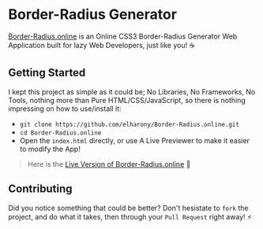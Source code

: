 # Border-Radius Generator
[Border-Radius.online](https://border-radius.online) is an Online CSS3 Border-Radius Generator Web Application built for lazy Web Developers, just like you! ☕

## Getting Started
I kept this project as simple as it could be; No Libraries, No Frameworks, No Tools, nothing more than Pure HTML/CSS/JavaScript, so there is nothing impressing on how to use/install it:

- `git clone https://github.com/elharony/Border-Radius.online.git`
- `cd Border-Radius.online`
- Open the `index.html` directly, or use A Live Previewer to make it easier to modify the App!

> Here is the [Live Version of Border-Radius.online](https://border-radius.online) 🤖

## Contributing
Did you notice something that could be better? Don't hesistate to `fork` the project, and do what it takes, then through your `Pull Request` right away! ⚡